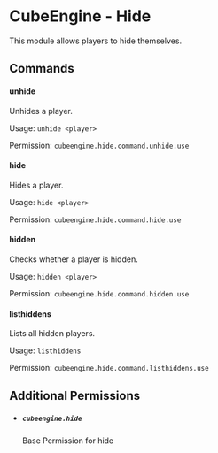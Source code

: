 # CubeEngine - Hide

This module allows players to hide themselves.

## Commands

#### unhide

Unhides a player.

Usage: `unhide <player>`

Permission: `cubeengine.hide.command.unhide.use`

#### hide

Hides a player.

Usage: `hide <player>`

Permission: `cubeengine.hide.command.hide.use`

#### hidden

Checks whether a player is hidden.

Usage: `hidden <player>`

Permission: `cubeengine.hide.command.hidden.use`

#### listhiddens

Lists all hidden players.

Usage: `listhiddens `

Permission: `cubeengine.hide.command.listhiddens.use`

## Additional Permissions

 - ##### `cubeengine.hide`
   Base Permission for hide


